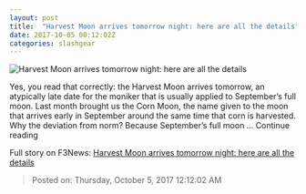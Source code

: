```yaml
---
layout: post
title:  "Harvest Moon arrives tomorrow night: here are all the details"
date: 2017-10-05 00:12:02Z
categories: slashgear
---
```


![Harvest Moon arrives tomorrow night: here are all the details](https://c.slashgear.com/wp-content/uploads/2017/10/moon_cco_pixabay.jpg)

Yes, you read that correctly: the Harvest Moon arrives tomorrow, an atypically late date for the moniker that is usually applied to September’s full moon. Last month brought us the Corn Moon, the name given to the moon that arrives early in September around the same time that corn is harvested. Why the deviation from norm? Because September’s full moon … Continue reading


Full story on F3News: [Harvest Moon arrives tomorrow night: here are all the details](http://www.f3nws.com/n/j2R3W)

> Posted on: Thursday, October 5, 2017 12:12:02 AM
